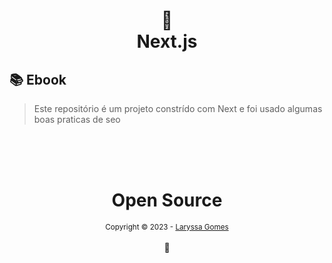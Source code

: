 <h1 align="center">
📄<br>Next.js
</h1>

## 📚 Ebook

> Este repositório é um projeto constrído com Next e foi usado algumas boas praticas de seo


<div align="center">
  <br/>
  <br/>
  <br/>
    <div>
      <h1>Open Source</h1>
      <sub>Copyright © 2023 - <a href="https://github.com/LaryssaGomes">Laryssa Gomes</sub></a>
    </div>
    <br/>
    💖
</div>
